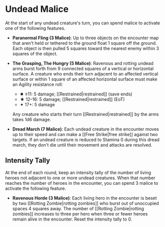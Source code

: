 # Undead Malice

At the start of any undead creature's turn, you can spend malice to activate one of the following features.

- **Paranormal Fling (3 Malice)**: Up to three objects on the encounter map that aren't held or tethered to the ground float 1 square off the ground. Each object is then pulled 5 squares toward the nearest enemy within 3 squares of the object.

- **The Grasping, The Hungry (5 Malice)**: Ravenous and rotting undead arms burst forth from 9 connected squares of a vertical or horizontal surface. A creature who ends their turn adjacent to an affected vertical surface or within 1 square of an affected horizontal surface must make an Agility resistance roll:

    - ✸ ≤11: 5 damage; [[Restrained|restrained]] (save ends)
    - ★ 12–16: 5 damage; [[Restrained|restrained]] (EoT)
    - ✦ 17+: 5 damage

    Any creature who starts their turn [[Restrained|restrained]] by the arms takes 1d6 damage.

- **Dread March (7 Malice)**: Each undead creature in the encounter moves up to their speed and can make a [[Free Strike|free strike]] against two targets. If an undead creature is reduced to Stamina 0 during this dread march, they don't die until their movement and attacks are resolved.

## Intensity Tally

At the end of each round, keep an intensity tally of the number of living heroes not adjacent to one or more undead creatures. When that number reaches the number of heroes in the encounter, you can spend 3 malice to activate the following feature.

- **Ravenous Horde (3 Malice)**: Each living hero in the encounter is beset by two [[Rotting Zombie|rotting zombies]] who burst out of unoccupied spaces 4 squares away. The number of [[Rotting Zombie|rotting zombies]] increases to three per hero when three or fewer heroes remain alive in the encounter. Reset the intensity tally to 0.

